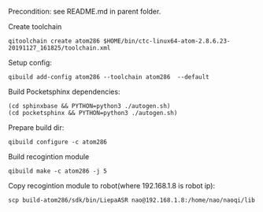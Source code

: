 Precondition: see README.md in parent folder.

Create toolchain

```
qitoolchain create atom286 $HOME/bin/ctc-linux64-atom-2.8.6.23-20191127_161825/toolchain.xml
```


Setup config:

```
qibuild add-config atom286 --toolchain atom286  --default
```

Build Pocketsphinx dependencies:
```
(cd sphinxbase && PYTHON=python3 ./autogen.sh)
(cd pocketsphinx && PYTHON=python3 ./autogen.sh)
```

Prepare build dir:
```
qibuild configure -c atom286
```

Build recogintion module
```
qibuild make -c atom286 -j 5
```

Copy recogintion module to robot(where 192.168.1.8 is robot ip):
```
scp build-atom286/sdk/bin/LiepaASR nao@192.168.1.8:/home/nao/naoqi/lib
```

